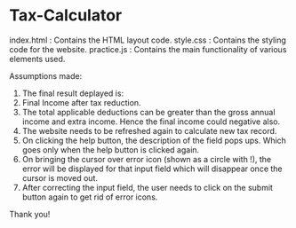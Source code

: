 # Tax-Calculator
index.html : Contains the HTML layout code.
style.css : Contains the styling code for the website.
practice.js : Contains the main functionality of various elements used.

Assumptions made:
1. The final result deplayed is:
2. Final Income after tax reduction.
3. The total applicable deductions can be greater than the gross annual income and extra income. Hence the final income could negative also.
4. The website needs to be refreshed again to calculate new tax record.
5. On clicking the help button, the description of the field pops ups. Which goes only when the help button is clicked again.
6. On bringing the cursor over error icon (shown as a circle with !), the error will be displayed for that input field which will disappear once the cursor is moved out.
7. After correcting the input field, the user needs to click on the submit button again to get rid of error icons.

Thank you!
